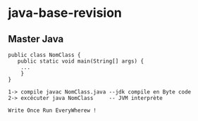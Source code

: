 # java-base-revision

## Master Java

```
public class NomClass {
   public static void main(String[] args) {
    ...
    }
}

1-> compile javac NomClass.java --jdk compile en Byte code
2-> excécuter java NomClass     -- JVM interprète

Write Once Run EveryWherew !

```
